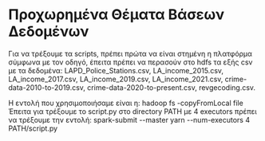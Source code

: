# Προχωρημένα Θέματα Βάσεων Δεδομένων
Για να τρέξουμε τα scripts, πρέπει πρώτα να είναι στημένη η πλατφόρμα σύμφωνα με τον οδηγό, έπειτα πρέπει να περασούν στο hdfs τα εξής csv με τα δεδομένα:
LAPD_Police_Stations.csv,
LA_income_2015.csv,
LA_income_2017.csv,
LA_income_2019.csv,
LA_income_2021.csv,
crime-data-2010-to-2019.csv,
crime-data-2020-to-present.csv,
revgecoding.csv.

Η εντολή που χρησιμοποιήσαμε είναι η: hadoop fs -copyFromLocal file
Έπειτα για τρέξουμε το script.py στο directory PATH με 4 executors πρέπει να τρέξουμε την εντολή:
spark-submit --master yarn --num-executors 4 PATH/script.py 
